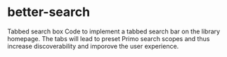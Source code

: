 # better-search
Tabbed search box
Code to implement a tabbed search bar on the library homepage. The tabs will lead to preset Primo search scopes and thus increase discoverability and imporove the user experience.
